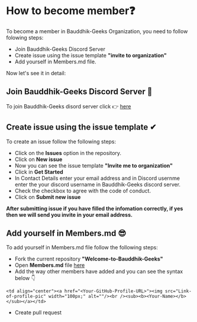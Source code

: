# How to become member❓

To become a member in Bauddhik-Geeks Organization, you need to follow folowing steps:

-  Join Bauddhik-Geeks Discord Server
-  Create issue using the issue template **"invite to organization"**
-  Add yourself in Members.md file.

Now let's see it in detail:


## Join Bauddhik-Geeks Discord Server 🤝

To join Bauddhik-Geeks disord server click 👉 [here](https://discord.gg/atzZYdNMDF)

## Create issue using the issue template ✔

To create an issue follow the following steps:

-  Click on the **Issues** option in the repository.
-  Click on **New issue**
-  Now you can see the issue template **"Invite me to organization"**
-  Click in **Get Started**
-  In Contact Details enter your email address and in Discord usernme enter the your discord username in Bauddhik-Geeks discord server.
-  Check the checkbox to agree with the code of conduct.
-  Click on **Submit new issue**

**After submitting issue if you have filled the infomation correctly, if yes then we will send you invite in your email address.**

## Add yourself in Members.md 😎

To add yourself in Members.md file follow the following steps:

-  Fork the current repository **"Welcome-to-Bauddhik-Geeks"**
-  Open **Members.md** file [here](https://github.com/Bauddhik-Geeks/Welcome-to-Bauddhik-Geeks/edit/main/Members.md)
-  Add the way other members have added and you can see the syntax below 👇

`<td align="center"><a href="<Your-GitHub-Profile-URL>"><img src="Link-of-profile-pic" width="100px;" alt=""/><br /><sub><b><Your-Name></b></sub></a></td>`
-  Create pull request

 
